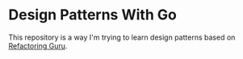 # Design Patterns With Go

This repository is a way I'm trying to learn design patterns based on [Refactoring Guru](https://refactoring.guru/).
